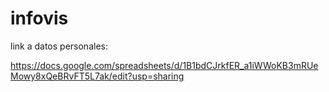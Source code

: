 # infovis

link a datos personales:

https://docs.google.com/spreadsheets/d/1B1bdCJrkfER_a1iWWoKB3mRUeMowy8xQeBRvFT5L7ak/edit?usp=sharing
